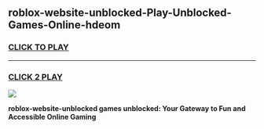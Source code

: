 
## roblox-website-unblocked-Play-Unblocked-Games-Online-hdeom
<h3>
<a href="https://premium76.site?title=roblox-website-unblocked&ref=25A">CLICK TO PLAY</a></h3>
<hr>

<h3>
<a href="https://premium76.site?title=roblox-website-unblocked&ref=25A">CLICK 2 PLAY</a>
  
</h3>

<a href="https://premium76.site?title=roblox-website-unblocked&ref=25A"><img src="https://clearcache.store/games.png"></a>


**roblox-website-unblocked games unblocked: Your Gateway to Fun and Accessible Online Gaming**

